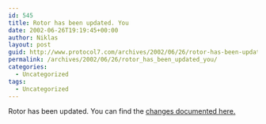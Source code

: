```yaml
---
id: 545
title: Rotor has been updated. You
date: 2002-06-26T19:19:45+00:00
author: Niklas
layout: post
guid: http://www.protocol7.com/archives/2002/06/26/rotor-has-been-updated-you/
permalink: /archives/2002/06/26/rotor_has_been_updated_you/
categories:
  - Uncategorized
tags:
  - Uncategorized
---
```

<div class='microid-61a6b33bf59fc134f63f93feb531e60afa7f7c30'>
  <p>
    Rotor has been updated. You can find the <a href="http://msdn.microsoft.com/library/?url=/library/en-us/dndotnet/html/mssharsourcecli2.asp?frame=true">changes documented here.</a>
  </p>
</div>